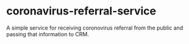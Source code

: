 # coronavirus-referral-service

A simple service for receiving coronovirus referral from the public and passing that information to CRM.